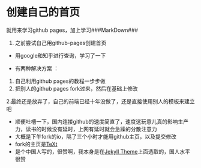 创建自己的首页
====

就用来学习github pages，加上学习###MarkDown### 
1. 之前尝试自己用github-pages创建首页 
 + 用google和知乎进行查询，学习了一下
 - 有两种解决方案 ：  
  1. 自己利用github pages的教程一步步做  
  2. 把别人的github pages fork过来，然后在基础上修改  

2.最终还是放弃了，自己的前端已经十年没做了，还是直接使用别人的模板来建立吧   
- 顺便吐槽一下，国内连接github的速度简直了，速度这玩意儿真的影响生产力，读书的时候没有延时，上网有延时就会急躁的分散注意力  
- 大概是下午fork的io，隔了三个小时才能用github主页，以及提交修改  
- fork的主页是[TeXt](https://tianqi.name/jekyll-TeXt-theme/)  
- 是个中国人写的，很赞啊，我本身是在[Jekyll Theme](http://jekyllthemes.org/)上面选取的，国人水平很赞  
